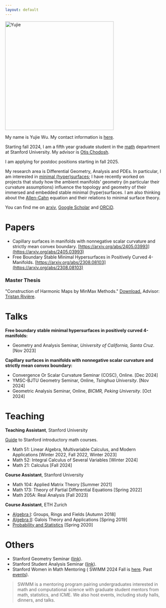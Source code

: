 ```yaml
---
layout: default
---
```

<img src="http://yujiewu66.github.io/files/YujiePhoto.png" alt="Yujie" width="350"/>



My name is Yujie Wu. My contact information is [here](https://mathematics.stanford.edu/people/yujie-wu).

Starting fall 2024, I am a fifth year graduate student in the [math](https://mathematics.stanford.edu/)  department at Stanford University. My advisor is [Otis Chodosh](https://web.stanford.edu/~ochodosh/).

I am applying for postdoc positions starting in fall 2025.

My research area is Differential Geometry, Analysis and PDEs. In particular, I am interested in [minimal (hyper)surfaces](https://en.wikipedia.org/wiki/Minimal_surface); I have recently worked on projects that study how the ambient manifolds' geometry (in particular their curvature assumptions) influence the topology and geometry of their immersed and embedded stable minimal (hyper)surfaces. I am also thinking about the [Allen-Cahn](https://en.wikipedia.org/wiki/Allen%E2%80%93Cahn_equation) equation and their relations to minimal surface theory.

You can find me on [arxiv](https://arxiv.org/a/wu_y_18.html), [Google Scholar](https://scholar.google.com/citations?user=G-8CWGoAAAAJ&hl=en&oi=ao) and [ORCiD](https://orcid.org/0000-0003-4671-7800).


# Papers

- Capillary surfaces in manifolds with nonnegative scalar curvature and strictly mean convex boundary. [https://arxiv.org/abs/2405.03993](https://arxiv.org/abs/2405.03993)
- Free Boundary Stable Minimal Hypersurfaces in Positively Curved 4-Manifolds. [https://arxiv.org/abs/2308.08103](https://arxiv.org/abs/2308.08103)


### Master Thesis
"Construction of Harmonic Maps by MinMax Methods." [Download.](https://yujiewu66.github.io/files/Yujie_Wu_Master_Thesis_Dec14.pdf)  Advisor: [Tristan Rivière](https://people.math.ethz.ch/~triviere/).

# Talks
**Free boundary stable minimal hypersurfaces in positively curved 4-manifolds:**
- Geometry and Analysis Seminar, *University of California, Santa Cruz*. \[Nov 2023\]

**Capillary surfaces in manifolds with nonnegative scalar curvature and strictly mean convex boundary:**
- Convergence Or Scalar Curvature Seminar (COSC), Online. \[Dec 2024\]
- YMSC-BJTU Geometry Seminar, Online, *Tsinghua University*. \[Nov 2024\]
- Geometric Analysis Seminar, Online, *BICMR, Peking University*. \[Oct 2024\]

# Teaching
**Teaching Assistant**, Stanford University 

  [Guide](https://mathematics.stanford.edu/academics/introductory-math-courses) to Stanford introductory math courses.
- Math 51: Linear Algebra, Multivariable Calculus, and Modern Applications
\[Winter 2022, Fall 2022, Winter 2023\]
- Math 52: Integral Calculus of Several Variables \[Winter 2024\]
- Math 21: Calculus \[Fall 2024\]


**Course Assistant**, Stanford University
- Math 104: Applied Matrix Theory \[Summer 2021\]
- Math 173: Theory of Partial Differential Equations \[Spring 2022\]
- Math 205A: Real Analysis \[Fall 2023\]

**Course Assistant**, ETH Zurich
- [Algebra I](https://metaphor.ethz.ch/x/2018/hs/401-2003-00L/): Groups, Rings and Fields \[Autumn 2018\]
- [Algebra II](https://metaphor.ethz.ch/x/2019/fs/401-2004-00L/): Galois Theory and Applications \[Spring 2019\]
- [Probability and Statistics](https://metaphor.ethz.ch/x/2020/fs/401-2604-00L/) \[Spring 2020\]


# Others
- Stanford Geometry Seminar ([link](https://mathematics.stanford.edu/events/geometry)).
- Stanford Student Analysis Seminar ([link](https://mathematics.stanford.edu/events/student-analysis)).
- Stanford Women in Math Mentoring ( SWIMM 2024 Fall is [here](https://stanfordwimm.github.io/). Past [events](https://swimm.stanford.edu/)).
> SWIMM is a mentoring program pairing undergraduates interested in math and computational science with graduate student mentors from math, statistics, and ICME. We also host events, including study halls, dinners, and talks.


